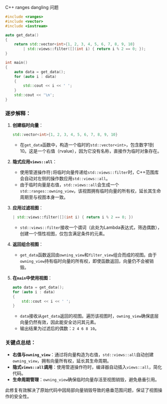 C++ ranges dangling 问题

```cpp
#include <ranges>
#include <vector>
#include <iostream>

auto get_data()
{
    return std::vector<int>{1, 2, 3, 4, 5, 6, 7, 8, 9, 10}
        | std::views::filter([](int i) { return i % 2 == 0; });
}

int main()
{
    auto data = get_data();
    for (auto i : data)
    {
        std::cout << i << ' ';
    }
    std::cout << '\n';
}
```

### 逐步解释：

1. **创建临时向量**：
   ```cpp
   std::vector<int>{1, 2, 3, 4, 5, 6, 7, 8, 9, 10}
   ```
   - 在`get_data`函数中，构造一个临时的`std::vector<int>`，包含数字1到10。这是一个右值（rvalue），因为它没有名称，直接作为临时对象存在。

2. **隐式应用`views::all`**：
   - 使用管道操作符`|`将临时向量传递给`std::views::filter`时，C++范围库会自动对左侧的操作数应用`std::views::all`。
   - 由于临时向量是右值，`std::views::all`会生成一个`std::ranges::owning_view`，该视图拥有临时向量的所有权，延长其生命周期至与视图本身一致。

3. **应用过滤视图**：
   ```cpp
   | std::views::filter([](int i) { return i % 2 == 0; })
   ```
   - `std::views::filter`接收一个谓词（此处为Lambda表达式，筛选偶数），创建一个惰性视图，仅包含满足条件的元素。

4. **返回组合视图**：
   - `get_data`函数返回由`owning_view`和`filter_view`组合而成的视图。由于`owning_view`持有临时向量的所有权，即使函数返回，向量仍不会被销毁。

5. **在`main`中使用视图**：
   ```cpp
   auto data = get_data();
   for (auto i : data)
   {
       std::cout << i << ' ';
   }
   ```
   - `data`接收从`get_data`返回的视图。遍历该视图时，`owning_view`确保底层向量仍然有效，因此能安全访问其元素。
   - 输出结果为过滤后的偶数：`2 4 6 8 10`。

### 关键点总结：
- **右值与`owning_view`**：通过将向量构造为右值，`std::views::all`自动创建`owning_view`，拥有向量所有权，延长其生命周期。
- **隐式`views::all`调用**：使用管道操作符时，编译器自动插入`views::all`，简化代码。
- **生命周期管理**：`owning_view`确保临时向量存活至视图销毁，避免悬垂引用。

此修复有效解决了原始代码中因局部向量销毁导致的悬垂范围问题，保证了视图操作的安全性。